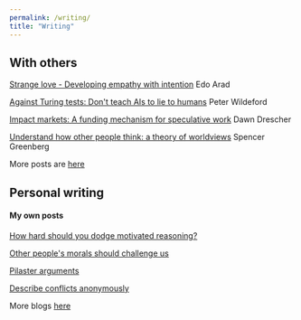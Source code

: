 ```yaml
---
permalink: /writing/
title: "Writing"
---
```


## With others

[Strange love - Developing empathy with intention](https://forum.effectivealtruism.org/posts/EGSNTNdm49RhXxmBt/strange-love-developing-empathy-with-intention-or-how-i)
Edo Arad

[Against Turing tests: Don't teach AIs to lie to humans](https://www.pasteurscube.com/against-turing-tests-dont-teach-ais-to-lie-to-humans/)
Peter Wildeford

[Impact markets: A funding mechanism for speculative work](https://impactmarkets.substack.com/p/impact-markets-a-funding-mechanism?post_id=80449380&publication_id=976696&utm_source=post-email-title)
Dawn Drescher

[Understand how other people think: a theory of worldviews](https://www.clearerthinking.org/post/understand-how-other-people-think-a-theory-of-worldviews)
Spencer Greenberg

More posts are [here](https://forum.effectivealtruism.org/users/amber)

## Personal writing

#### My own posts

[How hard should you dodge motivated reasoning?](https://medium.com/@contemplatonist/how-hard-should-you-dodge-motivated-reasoning-1585b015f078?postPublishedType=initial)

[Other people's morals should challenge us](https://medium.com/@contemplatonist/other-peoples-morals-should-challenge-us-fae11232602c)

[Pilaster arguments](https://medium.com/@contemplatonist/pilaster-arguments-88e2f23fce86)

[Describe conflicts anonymously](https://medium.com/@contemplatonist/describe-conflicts-anonymously-d9dba8b30506)

More blogs [here](https://medium.com/@contemplatonist)

